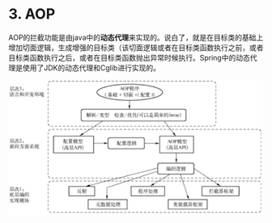 # 3. AOP

AOP的拦截功能是由java中的**动态代理**来实现的。说白了，就是在目标类的基础上增加切面逻辑，生成增强的目标类（该切面逻辑或者在目标类函数执行之前，或者目标类函数执行之后，或者在目标类函数抛出异常时候执行。Spring中的动态代理是使用了JDK的动态代理和Cglib进行实现的。

![](../../../.gitbook/assets/image%20%28429%29.png)



